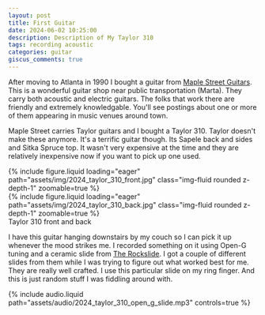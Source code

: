 ```yaml
---
layout: post
title: First Guitar
date: 2024-06-02 10:25:00
description: Description of My Taylor 310
tags: recording acoustic
categories: guitar
giscus_comments: true
---
```


After moving to Atlanta in 1990 I bought a guitar from
[Maple Street Guitars](https://www.maplestreetguitars.com/). This
is a wonderful guitar shop near public transportation (Marta). They
carry both acoustic and electric guitars. The folks that work there
are friendly and extremely knowledgable. You'll see postings about
one or more of them appearing in music venues around town.

Maple Street carries Taylor guitars and I bought a Taylor 310. Taylor
doesn't make these anymore. It's a terrific guitar though. Its Sapele
back and sides and Sitka Spruce top. It wasn't very expensive at the
time and they are relatively inexpensive now if you want to pick up
one used.

<div class="row mt-3">
    <div class="col-sm mt-3 mt-md-0">
        {% include figure.liquid loading="eager" path="assets/img/2024_taylor_310_front.jpg" class="img-fluid rounded z-depth-1"  zoomable=true %}
    </div>
    <div class="col-sm mt-3 mt-md-0">
        {% include figure.liquid loading="eager" path="assets/img/2024_taylor_310_back.jpg" class="img-fluid rounded z-depth-1"  zoomable=true %}
    </div>
</div>
<div class="caption">
  Taylor 310 front and back
</div>

I have this guitar hanging downstairs by my couch so I can pick it up whenever
the mood strikes me. I recorded something on it using Open-G tuning and a ceramic
slide from [The Rockslide](https://therockslide.com/). I got a couple of different
slides from them while I was trying to figure out what worked best for me. They
are really well crafted. I use this particular slide on my ring finger. And this
is just random stuff I was fiddling around with.

<div class="row mt-3">
    <div class="col-sm mt-3 mt-md-0">
        {% include audio.liquid path="assets/audio/2024_taylor_310_open_g_slide.mp3" controls=true %}
    </div>
</div>
